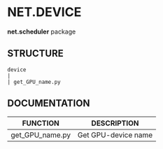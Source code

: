 # NET.DEVICE
**net.scheduler** package

## STRUCTURE

    device
    |
    | get_GPU_name.py

## DOCUMENTATION

| FUNCTION        | DESCRIPTION         |
|-----------------|---------------------|
| get_GPU_name.py | Get GPU-device name |
